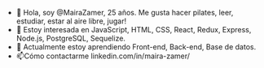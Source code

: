 
- 👋 Hola, soy @MairaZamer, 25  años. Me gusta hacer pilates, leer, estudiar, estar al aire libre, jugar! 
- 👀 Estoy interesada en JavaScript, HTML, CSS, React, Redux, Express, Node.js, PostgreSQL, Sequelize.   
- 🌱 Actualmente estoy aprendiendo Front-end, Back-end, Base de datos.
- 📫Cómo contactarme linkedin.com/in/maira-zamer/






<!---
MairaZamer/MairaZamer is a ✨ special ✨ repository because its `README.md` (this file) appears on your GitHub profile.
You can click the Preview link to take a look at your changes.
--->
